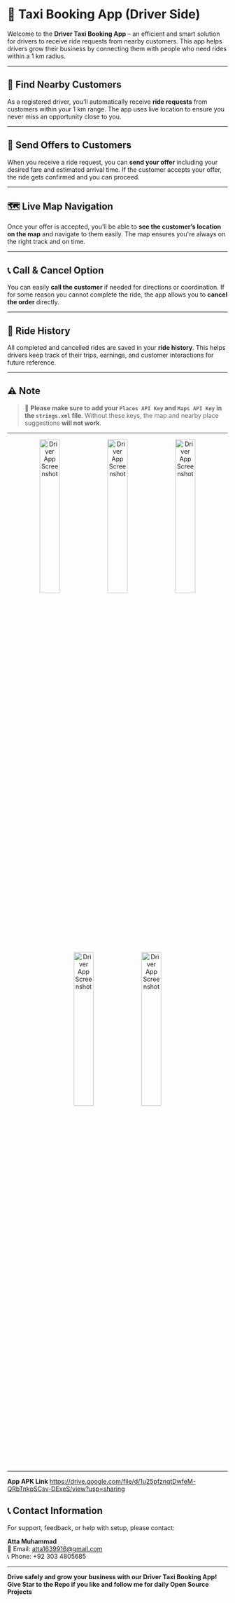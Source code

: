 # 🚖 Taxi Booking App (Driver Side)

Welcome to the **Driver Taxi Booking App** – an efficient and smart solution for drivers to receive ride requests from nearby customers. This app helps drivers grow their business by connecting them with people who need rides within a 1 km radius.

---

## 📍 Find Nearby Customers

As a registered driver, you’ll automatically receive **ride requests** from customers within your 1 km range. The app uses live location to ensure you never miss an opportunity close to you.

---

## 🎯 Send Offers to Customers

When you receive a ride request, you can **send your offer** including your desired fare and estimated arrival time. If the customer accepts your offer, the ride gets confirmed and you can proceed.

---

## 🗺️ Live Map Navigation

Once your offer is accepted, you’ll be able to **see the customer’s location on the map** and navigate to them easily. The map ensures you're always on the right track and on time.

---

## 📞 Call & Cancel Option

You can easily **call the customer** if needed for directions or coordination. If for some reason you cannot complete the ride, the app allows you to **cancel the order** directly.

---

## 📁 Ride History

All completed and cancelled rides are saved in your **ride history**. This helps drivers keep track of their trips, earnings, and customer interactions for future reference.

---

## ⚠️ Note

> 📌 **Please make sure to add your `Places API Key` and `Maps API Key` in the `strings.xml` file**. Without these keys, the map and nearby place suggestions **will not work**.

---

<p align="center">
  <img src="https://github.com/user-attachments/assets/158a0c49-34c3-4264-8c14-757bbcc057c5" alt="Driver App Screenshot" width="30%">
  <img src="https://github.com/user-attachments/assets/dc6515b8-dbcf-401f-af2e-51c24fd33335" alt="Driver App Screenshot" width="30%">
  <img src="https://github.com/user-attachments/assets/99d506f7-590b-4ea6-9c4f-15dcd67579bb" alt="Driver App Screenshot" width="30%">
  <img src="https://github.com/user-attachments/assets/f9a9ee30-6315-43f9-b576-b2c6e75c3cbf" alt="Driver App Screenshot" width="30%">
  <img src="https://github.com/user-attachments/assets/1ea97d25-f436-4b87-bf33-c336f80e690f" alt="Driver App Screenshot" width="30%">
</p>


---

**App APK Link**
https://drive.google.com/file/d/1u25pfznqtDwfeM-QRbTnkpSCsv-DExeS/view?usp=sharing


## 📞 Contact Information

For support, feedback, or help with setup, please contact:

**Atta Muhammad**  
📧 Email: atta1639916@gmail.com  
📞 Phone: +92 303 4805685

---

**Drive safely and grow your business with our Driver Taxi Booking App! Give Star to the Repo if you like and follow me for daily Open Source Projects**
